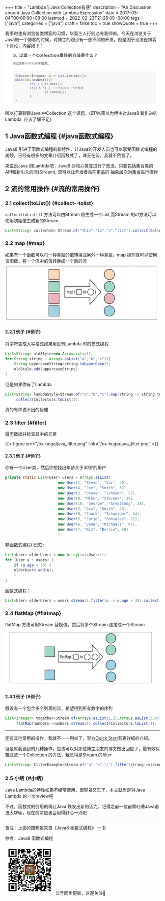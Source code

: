+++
title = "Lambda与Java Collection有感"
description = "An Discussion abount Java Collection with Lambda Expression"
date = 2017-03-04T00:00:00+08:00
lastmod = 2022-02-23T21:28:09+08:00
tags = ["java"]
categories = ["java"]
draft = false
toc = true
showQuote = true
+++

我平时也有浏览各类博客的习惯，毕竟三人行则必有我师嘛。今天在浏览关于Java的一个博客的时候，对博主的观点有一些不同的开发，但是困于没法在博客下评论，内容如下：
[![](/ox-hugo/argument.png)](/ox-hugo/argument.png)
所以打算聊聊Java 中Collection 这个话题。(BTW,窃以为博主对Java8 新引进的Lambda, 应该了解不足)


## <span class="section-num">1</span> Java函数式编程 {#java函数式编程}

Java8 引进了函数式编程的新特性，让Java的开发人员也可以享受函数式编程的美妙，已经有很多的文章介绍函数式了，珠玉在前，我就不赘言了。

来说说Java 的Lambda吧：Java8 对核心类库进行了改进，只要包括集合类的API和新引入的流(Stream), 流可以让开发者站在更高的 抽象层次对集合进行操作


## <span class="section-num">2</span> 流的常用操作 {#流的常用操作}


### <span class="section-num">2.1</span> collect(toList()) {#collect--tolist}

`collect(toList())` 方法可以由Stream 值生成一个List,而Stream 的of方法可以使用初始值生成新的Stream.

```java
List<String> collected= Stream.of("this","is","a","list").collect(Collectors.toList());
```


### <span class="section-num">2.2</span> map {#map}

如果有一个函数可以将一种类型的值转换成另外一种类型，map 操作就可以使用该函数，将一个流中的值转换成一个新的流
[![](/ox-hugo/java_map.png)](/ox-hugo/java_map.png)


#### <span class="section-num">2.2.1</span> 例子 {#例子}

将字符变成大写格式如果用没有Lambda 时的模式编程

```java
List<String> oldStyle=new ArrayList<>();
for(String string : Arrays.asList("a","b","c")){
    String uppercaseString=string.toUpperCase();
    oldStyle.add(uppercaseString);
}
```

但是如果你有了Lambda

```java
List<String> lambdaStyle=Stream.of("a","b","c").map(string -> string.toUpperCase())
    .collect(Collectors.toList());
```

真的有种说不出的优雅


### <span class="section-num">2.3</span> filter {#filter}

遍历数据并检查其中的元素

{{< figure src="/ox-hugo/java_filter.png" link="/ox-hugo/java_filter.png" >}}


#### <span class="section-num">2.3.1</span> 例子 {#例子}

你有一个User类，然后你想找出年龄大于30岁的用户

```java
private static List<User> users = Arrays.asList(
						new User(1, "Steve", "Vai", 40),
						new User(4, "Joe", "Smith", 32),
						new User(3, "Steve", "Johnson", 57),
						new User(9, "Mike", "Stevens", 18),
						new User(10, "George", "Armstrong", 24),
						new User(2, "Jim", "Smith", 40),
						new User(8, "Chuck", "Schneider", 34),
						new User(5, "Jorje", "Gonzales", 22),
						new User(6, "Jane", "Michaels", 47),
						new User(7, "Kim", "Berlie", 60)
						);
```

非函数式编程(旧式):

```java
List<User> olderUsers = new ArrayList<User>();
for (User u : users) {
    if (u.age > 30) {
	olderUsers.add(u);
    }
}
```

函数式编程：

```java
List<User> olderUsers = users.stream().filter(u -> u.age > 30).collect(Collectors.toList());
```


### <span class="section-num">2.4</span> flatMap {#flatmap}

flatMap 方法可用Stream 替换值，然后将多个Stream 连接成一个Stream
[![](/ox-hugo/java_flatmap.png)](/ox-hugo/java_flatmap.png)


#### <span class="section-num">2.4.1</span> 例子 {#例子}

假设有一个包含多个列表的流，希望得到所有数字的序列

```java
List<Integer> together=Stream.of(Arrays.asList(1,2),Arrays.asList(3,4))
    .flatMap(numbers->numbers.stream()).collect(Collectors.toList());
```

---

还有其他常用的操作，我就不一一列举了，官方[Quick Start](http://www.oracle.com/webfolder/technetwork/tutorials/obe/java/Lambda-QuickStart/index.html)有更详细的介绍。

但是就我谈到的几种操作，应该可以对那位博主朋友的博文做出回应了，最有效优雅过滤一个Collection 的方法，我觉得是Stream 的filter

```java
List<String> filterExample=Stream.of("a","b","c").filter(string->string.equals("a")).collect(Collectors.toList());
```


### <span class="section-num">2.5</span> 小结 {#小结}

Java Lambda的特性如果不经常使用，很容易又忘了，本文就当是对Java Lambda 的一次review吧

不过，函数式的引用的确让Java 焕发出新的活力，记得之前一位前辈吐嘈Java语法太啰嗦，现在前辈应该会用得舒心一点吧

---

备注：上面的图都是来自《Java8 函数式编程》 一书

参考：Java8 函数式编程

<div center class="qr-container">
<img src="/ox-hugo/qrcode_gh_e06d750e626f_1.jpg" alt="qrcode_gh_e06d750e626f_1.jpg" width="160px" height="160px" center="t" class="qr-container" />
公号同步更新，欢迎关注👻
</div>

